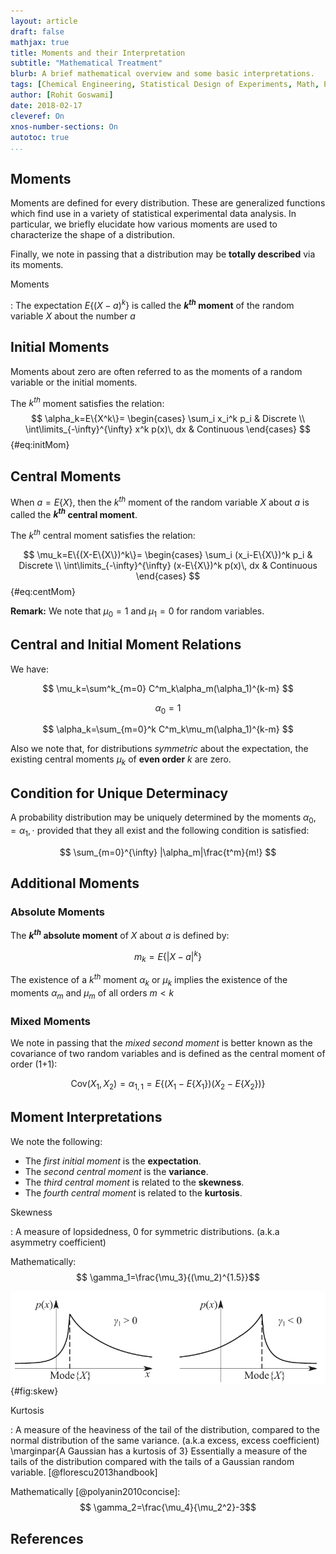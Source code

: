 ```yaml
---
layout: article
draft: false
mathjax: true
title: Moments and their Interpretation
subtitle: "Mathematical Treatment"
blurb: A brief mathematical overview and some basic interpretations.
tags: [Chemical Engineering, Statistical Design of Experiments, Math, Probability]
author: [Rohit Goswami]
date: 2018-02-17
cleveref: On
xnos-number-sections: On
autotoc: true
...
```


## Moments

Moments are defined for every distribution. These are generalized functions which find use in a variety of statistical experimental data analysis. In particular, we briefly elucidate how various moments are used to characterize the shape of a distribution.

Finally, we note in passing that a distribution may be **totally described** via its moments.

Moments

:   The expectation $E\{(X-a)^k\}$ is called the **$k^{th}$ moment** of the random variable $X$ about the number $a$



## Initial Moments

Moments about zero are often referred to as the moments of a random variable or the initial moments.

The $k^{th}$ moment satisfies the relation:
$$
\alpha_k=E\{X^k\}=
\begin{cases}
\sum_i x_i^k p_i & Discrete \\
\int\limits_{-\infty}^{\infty} x^k p(x)\, dx & Continuous
\end{cases}
$$ {#eq:initMom}


## Central Moments

When $a=E\{X\}$, then the $k^{th}$ moment of the random variable $X$ about $a$ is called the **$k^{th}$ central moment**.

The $k^{th}$ central moment satisfies the relation:

$$
\mu_k=E\{(X-E\{X\})^k\}=
\begin{cases}
\sum_i (x_i-E\{X\})^k p_i & Discrete \\
\int\limits_{-\infty}^{\infty} (x-E\{X\})^k p(x)\, dx & Continuous
\end{cases}
$$ {#eq:centMom}

**Remark:** We note that $\mu_0=1$ and $\mu_1=0$ for random variables.

## Central and Initial Moment Relations

We have:

$$ \mu_k=\sum^k_{m=0} C^m_k\alpha_m(\alpha_1)^{k-m} $$

$$ \alpha_0=1 $$

$$ \alpha_k=\sum_{m=0}^k C^m_k\mu_m(\alpha_1)^{k-m} $$

Also we note that, for distributions *symmetric* about the expectation, the existing central moments $\mu_k$ of **even order** $k$ are zero.

## Condition for Unique Determinacy

A probability distribution may be uniquely determined by the moments $\alpha_0,=\alpha_1,\cdot$ provided that they all exist and the following condition is satisfied:

$$ \sum_{m=0}^{\infty} |\alpha_m|\frac{t^m}{m!} $$

## Additional Moments

### Absolute Moments

The **$k^{th}$ absolute moment** of $X$ about $a$ is defined by:

$$ m_k=E\{|X-a|^k\} $$

The existence of a $k^{th}$ moment $\alpha_k$ or $\mu_k$ implies the existence of the moments $\alpha_m$ and $\mu_m$ of all orders $m<k$

### Mixed Moments

We note in passing that the *mixed second moment* is better known as the covariance of two random variables and is defined as the central moment of order (1+1):

$$ \text{Cov}(X_1,X_2)=\alpha_{1,1}=E\{(X_1-E\{X_1\})(X_2-E\{X_2\})\} $$ 

## Moment Interpretations

We note the following:

* The *first initial moment* is the **expectation**.
* The *second central moment* is the **variance**.
* The *third central moment* is related to the **skewness**. 
* The *fourth central moment* is related to the **kurtosis**. 

Skewness

:  A measure of lopsidedness, $0$ for symmetric distributions. (a.k.a asymmetry coefficient)

  Mathematically: $$ \gamma_1=\frac{\mu_3}{(\mu_2)^{1.5}}$$

![Relationship of the distribution curve and the asymmetry coefficient.](img/skew.png){#fig:skew}

Kurtosis

: A measure of the heaviness of the tail of the distribution, compared to the normal distribution of the same variance. (a.k.a excess, excess coefficient) \marginpar{A Gaussian has a kurtosis of 3}
 Essentially a measure of the tails of the distribution compared with the tails of a
Gaussian random variable. [@florescu2013handbook]

 Mathematically [@polyanin2010concise]: $$ \gamma_2=\frac{\mu_4}{\mu_2^2}-3$$

## References